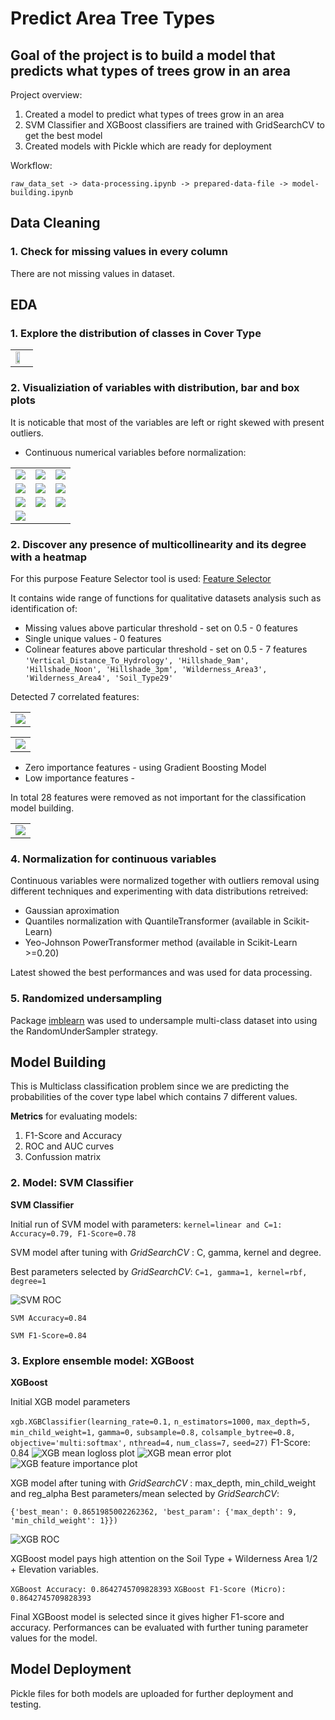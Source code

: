 # Predict Area Tree Types

## Goal of the project is to build a model that predicts what types of trees grow in an area

Project overview:
1. Created a model to predict what types of trees grow in an area
2. SVM Classifier and XGBoost classifiers are trained with GridSearchCV to get the best model
3. Created models  with Pickle which are ready for deployment

Workflow:

```raw_data_set -> data-processing.ipynb -> prepared-data-file -> model-building.ipynb```

## Data Cleaning

### 1. Check for missing values in every column

There are not missing values in dataset.

## EDA

### 1. Explore the distribution of classes in Cover Type

<table border=0>
  <tr>
    <td valign="top"><img src="/images/cover_type_distribution.png" width="60%" height="60%"></td>
  </tr> 
</table>

### 2. Visualiziation of variables with distribution, bar and box plots
It is noticable that most of the variables are left or right skewed with present outliers.

- Continuous numerical variables before normalization:

<table border=0>
  <tr>
    <td valign="top"><img src="/images/Elevation_distribution.png"></td>
    <td valign="top"><img src="/images/Aspect_distribution.png"></td>
    <td valign="top"><img src="/images/Slope_distribution.png"></td>
  </tr>  
   <tr>
    <td valign="top"><img src="/images/hillshade_9am.png"></td>
    <td valign="top"><img src="/images/hillshade_noon.png"></td>
    <td valign="top"><img src="/images/hillshade_3pm.png"></td>
  </tr>
  <tr>
    <td valign="top"><img src="/images/horizontal_distance_to_fire_points.png"></td>
    <td valign="top"><img src="/images/horizontal_distance_to_hydrology_distribution.png"></td>
    <td valign="top"><img src="/images/horizontal_distance_to_roadways_distribution.png"></td>
  </tr>
  <tr>
    <td valign="top"><img src="/images/vertical_distrance_to_hydrology_distribution.png"></td>
  </tr>
 </table>

### 2. Discover any presence of multicollinearity and its degree with a heatmap
For this purpose Feature Selector tool is used: [Feature Selector](https://github.com/WillKoehrsen/feature-selector)

It contains wide range of functions for qualitative datasets analysis such as identification of:

- Missing values above particular threshold - set on 0.5 - 0 features
- Single unique values - 0 features
- Colinear features above particular threshold - set on 0.5 - 7 features
```'Vertical_Distance_To_Hydrology', 'Hillshade_9am', 'Hillshade_Noon', 'Hillshade_3pm', 'Wilderness_Area3', 'Wilderness_Area4', 'Soil_Type29'```

Detected 7 correlated features:

<table border=0>
  <tr>
    <td valign="top"><img src="/images/correlated_features.png"></td>
  </tr> 
</table>

<table border=0>
  <tr>
    <td valign="top"><img src="/images/all_correlations.png"></td>
  </tr> 
</table>

- Zero importance features - using Gradient Boosting Model
- Low importance features - 

In total 28 features were removed as not important for the classification model building.

<table border=0>
  <tr>
    <td valign="top"><img src="/images/feature_importance.png"></td>
  </tr> 
</table>

### 4. Normalization for continuous variables

Continuous variables were normalized together with outliers removal using different techniques and experimenting with data distributions retreived:
- Gaussian aproximation
- Quantiles normalization with QuantileTransformer (available in Scikit-Learn)
- Yeo-Johnson PowerTransformer method (available in Scikit-Learn >=0.20)

Latest showed the best performances and was used for data processing.

### 5. Randomized undersampling

Package [imblearn](https://imbalanced-learn.readthedocs.io/en/stable/api.html) was used to undersample multi-class dataset into using the RandomUnderSampler strategy. 

## Model Building

This is Multiclass classification problem since we are predicting the probabilities of the cover type label which contains 7 different values.

**Metrics** for evaluating models: 
1. F1-Score and Accuracy
2. ROC and AUC curves
3. Confussion matrix

### 2. Model:  **SVM Classifier**

**SVM Classifier**

Initial run of SVM model with parameters: ```kernel=linear and C=1: Accuracy=0.79, F1-Score=0.78```

SVM model after tuning with *GridSearchCV* : C, gamma, kernel and degree.

Best parameters selected by *GridSearchCV*: ```C=1, gamma=1, kernel=rbf, degree=1```

![SVM ROC](/images/svm_rbf_roc.png)

```SVM Accuracy=0.84```

```SVM F1-Score=0.84```

### 3. Explore ensemble model: **XGBoost**

**XGBoost**

Initial XGB model parameters

```xgb.XGBClassifier(learning_rate=0.1,```
                    ```n_estimators=1000,```
                    ```max_depth=5,```
                    ```min_child_weight=1,```
                    ```gamma=0,```
                    ```subsample=0.8,```
                    ```colsample_bytree=0.8,```
                    ```objective='multi:softmax',```
                    ```nthread=4,```
                    ```num_class=7,```
                    ```seed=27)```
F1-Score: 0.84
![XGB mean logloss plot](/images/xgb_mlogloss.png)
![XGB mean error plot](/images/xlb_merror.png)
![XGB feature importance plot](/images/xgb_feature_importance.png)

XGB model after tuning with *GridSearchCV* : max_depth, min_child_weight and reg_alpha
Best parameters/mean selected by *GridSearchCV*: 

```{'best_mean': 0.8651985002262362, 'best_param': {'max_depth': 9, 'min_child_weight': 1}})```
  
![XGB ROC](/images/xlb_roc.png)

XGBoost model pays high attention on the Soil Type + Wilderness Area 1/2 + Elevation variables. 

```XGBoost Accuracy: 0.8642745709828393```
```XGBoost F1-Score (Micro): 0.8642745709828393```

Final XGBoost model is selected since it gives higher F1-score and accuracy. Performances can be evaluated with further tuning parameter values for the model.

## Model Deployment

Pickle files for both models are uploaded for further deployment and testing.

